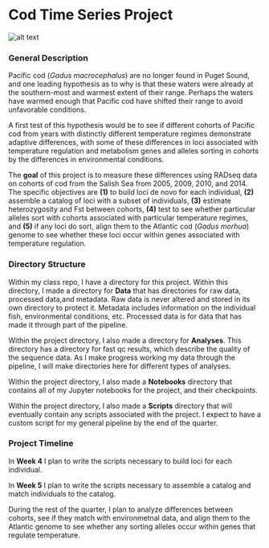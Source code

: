 # Cod Time Series Project #

![alt text](https://upload.wikimedia.org/wikipedia/commons/9/96/Gadus_macrocephalus.png)

### General Description ###

Pacific cod (*Gadus macrocephalus*) are no longer found in Puget Sound, and one leading hypothesis as to why is that these waters were already at the southern-most and warmest extent of their range. Perhaps the waters have warmed enough that Pacific cod have shifted their range to avoid unfavorable conditions.

A first test of this hypothesis would be to see if different cohorts of Pacific cod from years with distinctly different temperature regimes demonstrate adaptive differences, with some of these differences in loci associated with temperature regulation and metabolism genes and alleles sorting in cohorts by the differences in environmental conditions. 

The **goal** of this project is to measure these differences using RADseq data on cohorts of cod from the Salish Sea from 2005, 2009, 2010, and 2014. The specific objectives are **(1)** to build loci de novo for each individual, **(2)** assemble a catalog of loci with a subset of individuals, **(3)** estimate heterozygosity and Fst between cohorts, **(4)** test to see whether particular alleles sort with cohorts associated with particular temperature regimes, and **(5)** if any loci do sort, align them to the Atlantic cod (*Gadus morhua*) genome to see whether these loci occur within genes associated with temperature regulation.

### Directory Structure ###

Within my class repo, I have a directory for this project. Within this directory, I made a directory for **Data** that has directories for raw data, processed data,and  metadata. Raw data is never altered and stored in its own directory to protect it. Metadata includes information on the individual fish, environmental conditions, etc. Processed data is for data that has made it through part of the pipeline. 

Within the project directory, I also made a directory for **Analyses**. This directory has a directory for fast qc results, which describe the quality of the sequence data. As I make progress working my data through the pipeline, I will make directories here for different types of analyses.

Within the project directory, I also made a **Notebooks** directory that contains all of my Jupyter notebooks for the project, and their checkpoints.

Within the project directory, I also made a **Scripts** directory that will eventually contain any scripts associated with the project. I expect to have a custom script for my general pipeline by the end of the quarter.

### Project Timeline ###

In **Week 4** I plan to write the scripts necessary to build loci for each individual.

In **Week 5** I plan to write the scripts necessary to assemble a catalog and match individuals to the catalog.

During the rest of the quarter, I plan to analyze differences between cohorts, see if they match with environmetnal data, and align them to the Atlantic genome to see whether any sorting alleles occur within genes that regulate temperature.
